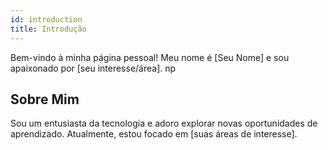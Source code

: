 ```yaml
---
id: introduction
title: Introdução
---
```


Bem-vindo à minha página pessoal! Meu nome é [Seu Nome] e sou apaixonado por [seu interesse/área].
np
## Sobre Mim

Sou um entusiasta da tecnologia e adoro explorar novas oportunidades de aprendizado. Atualmente, estou focado em [suas áreas de interesse].
